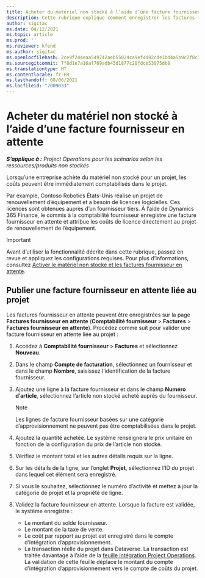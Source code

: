```yaml
---
title: Acheter du matériel non stocké à l’aide d’une facture fournisseur en attente
description: Cette rubrique explique comment enregistrer les factures fournisseur en attente.
author: sigitac
ms.date: 04/12/2021
ms.topic: article
ms.prod: ''
ms.reviewer: kfend
ms.author: sigitac
ms.openlocfilehash: 2ce9f244eaa549742aeb55024ca9ef4d82cde1bd4a5b9c7f8c762cf72e0da83f
ms.sourcegitcommit: 7f8d1e7a16af769adb43d1877c28fdce53975db8
ms.translationtype: HT
ms.contentlocale: fr-FR
ms.lasthandoff: 08/06/2021
ms.locfileid: "7009033"
---
```

# <a name="purchase-non-stocked-materials-using-a-pending-vendor-invoice"></a>Acheter du matériel non stocké à l’aide d’une facture fournisseur en attente

_**S’applique à :** Project Operations pour les scénarios selon les ressources/produits non stockés_

Lorsqu’une entreprise achète du matériel non stocké pour un projet, les coûts peuvent être immédiatement comptabilisés dans le projet. 

Par example, Contoso Robotics États-Unis réalise un projet de renouvellement d’équipement et a besoin de licences logicielles. Ces licences sont obtenues auprès d’un fournisseur tiers.  À l’aide de Dynamics 365 Finance, le commis à la comptabilité fournisseur enregistre une facture fournisseur en attente et attribue les coûts de licence directement au projet de renouvellement de l’équipement. 

> [!IMPORTANT]
> Avant d’utiliser la fonctionnalité décrite dans cette rubrique, passez en revue et appliquez les configurations requises. Pour plus d’informations, consultez [Activer le matériel non stocké et les factures fournisseur en attente](configure-materials-nonstocked.md). 

## <a name="post-a-project-related-pending-vendor-invoice"></a>Publier une facture fournisseur en attente liée au projet 

Les factures fournisseur en attente peuvent être enregistrées sur la page **Factures fournisseur en attente** (**Comptabilité fournisseur** > **Factures** > **Factures fournisseur en attente**). Procédez comme suit pour valider une facture fournisseur en attente liée au projet :

1. Accédez à **Comptabilité fournisseur** > **Factures** et sélectionnez **Nouveau**. 
2. Dans le champ **Compte de facturation**, sélectionnez un fournisseur et dans le champ **Nombre**, saisissez l’identification de la facture fournisseur.
3. Ajoutez une ligne à la facture fournisseur et dans le champ **Numéro d’article**, sélectionnez l’article non stocké acheté auprès du fournisseur. 

    > [!NOTE]
    > Les lignes de facture fournisseur basées sur une catégorie d’approvisionnement ne peuvent pas être comptabilisées dans le projet. 
    
5. Ajoutez la quantité achetée. Le système renseignera le prix unitaire en fonction de la configuration du prix de l’article non stocké. 
6. Vérifiez le montant total et les autres détails requis sur la ligne.
7. Sur les détails de la ligne, sur l’onglet **Projet**, sélectionnez l’ID du projet dans lequel cet élément sera enregistré.
8. Si vous le souhaitez, sélectionnez le numéro d’activité et mettez à jour la catégorie de projet et la propriété de ligne.
9. Validez la facture fournisseur en attente. Lorsque la facture est validée, le système enregistre :
    
    - Le montant du solde fournisseur.
    - Le montant de la taxe de vente.
    - Le coût par rapport au projet est enregistré dans le compte d’intégration d’approvisionnement.
    - La transaction réelle du projet dans Dataverse. La transaction est traitée davantage à l’aide de la [feuille intégration Project Operations](../project-accounting/project-operations-integration-journal.md). La validation de cette feuille déplace le montant du compte d’intégration d’approvisionnement vers le compte de coûts du projet.
